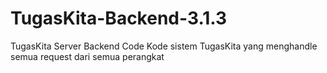 # TugasKita-Backend-3.1.3
TugasKita Server Backend Code
Kode sistem TugasKita yang menghandle semua request dari semua perangkat
